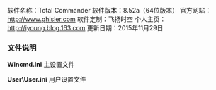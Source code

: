 软件名称：Total Commander
软件版本：8.52a（64位版本）
官方网站：http://www.ghisler.com
软件定制：飞扬时空
个人主页：http://iyoung.blog.163.com
更新日期：2015年11月29日

### 文件说明

**Wincmd.ini**  主设置文件

**User\User.ini**   用户设置文件
